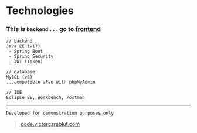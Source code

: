 # Technologies

### This is `backend`  . . . go to [frontend](https://github.com/victorcarablut/my-post-fe)

```
// backend
Java EE (v17)
 - Spring Boot
 - Spring Security
 - JWT (Token)
```

```
// database
MySQL (v8)
...compatible also with phpMyAdmin
```


```
// IDE
Eclipse EE, Workbench, Postman
```

___

`Developed for demonstration purposes only`

> [code.victorcarablut.com](https://code.victorcarablut.com)
